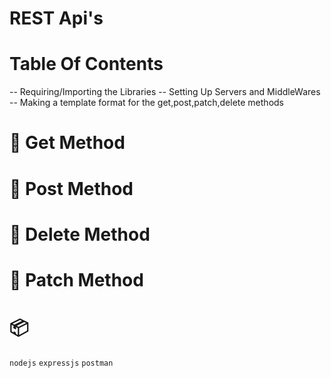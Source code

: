 # REST Api's

# Table Of Contents
-- Requiring/Importing the Libraries
-- Setting Up Servers and MiddleWares
-- Making a template format for the get,post,patch,delete methods

# 🫛 Get Method
# 🍎 Post Method
# 🥕 Delete Method
# 🍑 Patch Method

# 📦
``` nodejs ``` ``` expressjs ``` ``` postman ```
